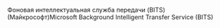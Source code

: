 <span data-ttu-id="02702-101">Фоновая интеллектуальная служба передачи (BITS) (Майкрософт)</span><span class="sxs-lookup"><span data-stu-id="02702-101">Microsoft Background Intelligent Transfer Service (BITS)</span></span>